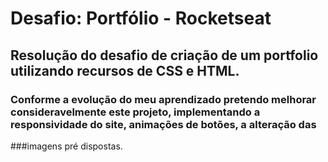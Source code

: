 # Desafio: Portfólio - Rocketseat

## Resolução do desafio de criação de um portfolio utilizando recursos de CSS e HTML.

### Conforme a evolução do meu aprendizado pretendo melhorar consideravelmente este projeto, implementando a responsividade do site, animações de botões, a alteração das 
###imagens pré dispostas.
